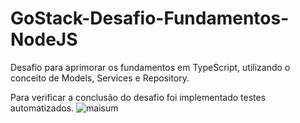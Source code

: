 # GoStack-Desafio-Fundamentos-NodeJS
Desafio para aprimorar os fundamentos em TypeScript, utilizando o conceito de Models, Services e Repository. 

Para verificar a conclusão do desafio foi implementado testes automatizados.
![maisum](https://user-images.githubusercontent.com/38704936/80330035-7152cb00-881a-11ea-8fc0-e220dbaa81de.PNG)

